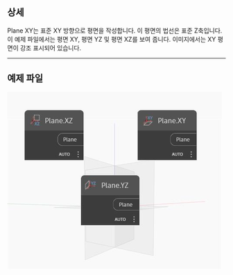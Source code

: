 ## 상세
Plane XY는 표준 XY 방향으로 평면을 작성합니다. 이 평면의 법선은 표준 Z축입니다. 이 예제 파일에서는 평면 XY, 평면 YZ 및 평면 XZ를 보여 줍니다. 이미지에서는 XY 평면이 강조 표시되어 있습니다.
___
## 예제 파일

![XY](./Autodesk.DesignScript.Geometry.Plane.XY_img.jpg)


